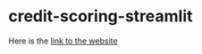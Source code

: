 # credit-scoring-streamlit

Here is the [link to the website](https://credit-scoring-app-ax4ozats85cfm8kpychdiv.streamlit.app/)
